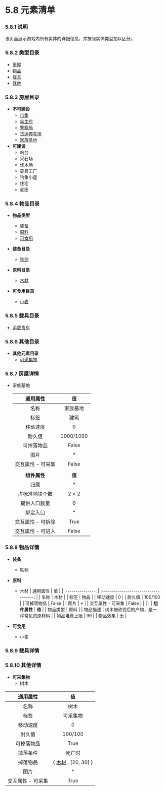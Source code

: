 # 5.8 元素清单

### 5.8.1 说明

该页面展示游戏内所有实体的详细信息，并按照实体类型加以区分。



### 5.8.2 类型目录

- [房屋](#fangwu)
- [物品](#wupin)
- [载具](#zaiju)
- [其他](#qita)



### 5.8.3 房屋目录<a id=fangwu></a>

- **不可建设**
  - [市集](#shiji)
  - [岛主府](#daozhufu)
  - [警察局](#jingchaju)
  - [货运停车场](#huoyuntingchechang)
  - [家族基地](#jiazujidi)
- **可建设**
  - 站台
  - 采石场
  - 伐木场
  - 载具工厂
  - 钓鱼小屋
  - 住宅
  - 麦田



### 5.8.4 物品目录<a id=wupin></a>

- **物品类型**

  - [装备](#zhuangbei)
  - [原料](#yuanliao)
  - [可食用](#keshiyong)
- **装备目录**
  
  - [铁剑](#铁剑)
- **原料目录**
  - [木材](#mucai)
- **可食用目录**
  - [小麦](#小麦)



### 5.8.5 载具目录<a id=zaiju></a>

- [运载货车](#yunzaihuoche)



### 5.8.6 其他目录<a id=qita></a>

- **其他元素目录**
  - [可采集物](#kecaijiwu)



### 5.8.7 房屋详情

- 家族基地<a id=jiazujidi></a>

  |     通用属性      |    值     |
  | :---------------: | :-------: |
  |       名称        | 家族基地  |
  |       标签        |   建筑    |
  |     移动速度      |     0     |
  |      耐久值       | 1000/1000 |
  |    可掉落物品     |   False   |
  |       图片        |     *     |
  | 交互属性 - 可采集 |   False   |
  |                   |           |
  |   **组件属性**    |  **值**   |
  |       归属        |     *     |
  |  占标准地块个数   |   2 × 2   |
  |   提供人口数量    |     0     |
  |     绑定入口      |     *     |
  | 交互属性 - 可拆除 |   True    |
  | 交互属性 - 可进入 |   False   |



### 5.8.8 物品详情

- **装备**
  - 铁剑
- **原料**
  - 木材<a id=mucai></a>
|     通用属性      |                   值                   |
| :---------------: | :------------------------------------: |
|       名称        |                  木材                  |
|       标签        |                  物品                  |
|     移动速度      |                   0                    |
|      耐久值       |                100/100                 |
|    可掉落物品     |                 False                  |
|       图片        |                   *                    |
| 交互属性 - 可采集 |                 False                  |
|                   |                                        |
|   **组件属性**    |                 **值**                 |
|     物品类型      |                  原料                  |
|     物品描述      | 树木被砍伐后的产物，是一种常见的原材料 |
|   物品堆叠上限    |                   99                   |
|     物品效果      |                   无                   |


- **可食用**
  - 小麦



### 5.8.9 载具详情

### 5.8.10 其他详情

- **可采集物**
  - 树木

|     通用属性      |              值               |
| :---------------: | :---------------------------: |
|       名称        |             树木              |
|       标签        |           可采集物            |
|     移动速度      |               0               |
|      耐久值       |            100/100            |
|    可掉落物品     |             True              |
|     掉落条件      |            死亡时             |
|     掉落物品      | { [木材](#mucai) , [20, 30] } |
|       图片        |               *               |
| 交互属性 - 可采集 |             True              |







